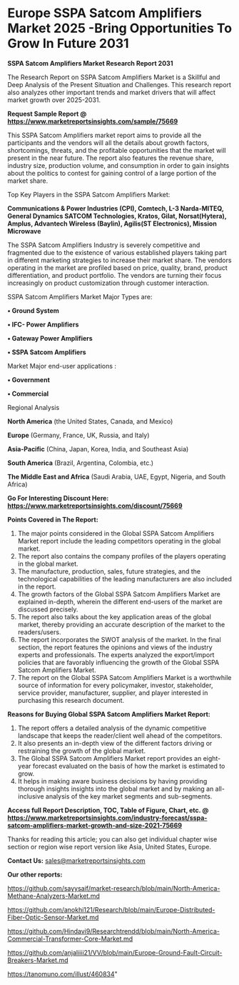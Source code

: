  # Europe SSPA Satcom Amplifiers Market 2025 -Bring Opportunities To Grow In Future 2031

<strong>SSPA Satcom Amplifiers Market Research Report 2031</strong>

The Research Report on SSPA Satcom Amplifiers Market is a Skillful and Deep Analysis of the Present Situation and Challenges. This research report also analyzes other important trends and market drivers that will affect market growth over 2025-2031.

<strong>Request Sample Report @ <a href=https://www.marketreportsinsights.com/sample/75669>https://www.marketreportsinsights.com/sample/75669</a></strong>

This SSPA Satcom Amplifiers market report aims to provide all the participants and the vendors will all the details about growth factors, shortcomings, threats, and the profitable opportunities that the market will present in the near future. The report also features the revenue share, industry size, production volume, and consumption in order to gain insights about the politics to contest for gaining control of a large portion of the market share.

Top Key Players in the SSPA Satcom Amplifiers Market:

<strong>Communications & Power Industries (CPI), Comtech, L-3 Narda-MITEQ, General Dynamics SATCOM Technologies, Kratos, Gilat, Norsat(Hytera), Amplus, Advantech Wireless (Baylin), Agilis(ST Electronics), Mission Microwave</strong>

The SSPA Satcom Amplifiers Industry is severely competitive and fragmented due to the existence of various established players taking part in different marketing strategies to increase their market share. The vendors operating in the market are profiled based on price, quality, brand, product differentiation, and product portfolio. The vendors are turning their focus increasingly on product customization through customer interaction.

SSPA Satcom Amplifiers Market Major Types are:

<strong>• Ground System

• IFC- Power Amplifiers

• Gateway Power Amplifiers

• SSPA Satcom Amplifiers</strong>

Market Major end-user applications :

<strong>• Government

• Commercial</strong>

Regional Analysis

</u><strong><b>North America</b></strong> (the United States, Canada, and Mexico)

<strong><b>Europe </b></strong>(Germany, France, UK, Russia, and Italy)

<strong><b>Asia-Pacific</b></strong> (China, Japan, Korea, India, and Southeast Asia)

<strong><b>South America</b></strong> (Brazil, Argentina, Colombia, etc.)

<strong><b>The Middle East and Africa</b></strong> (Saudi Arabia, UAE, Egypt, Nigeria, and South Africa)

<strong>Go For Interesting Discount Here: <a href=https://www.marketreportsinsights.com/discount/75669>https://www.marketreportsinsights.com/discount/75669</a></strong>

<strong>Points Covered in The Report:</strong>
<ol>
  <li>The major points considered in the Global SSPA Satcom Amplifiers Market report include the leading competitors operating in the global market.</li>
  <li>The report also contains the company profiles of the players operating in the global market.</li>
  <li>The manufacture, production, sales, future strategies, and the technological capabilities of the leading manufacturers are also included in the report.</li>
  <li>The growth factors of the Global SSPA Satcom Amplifiers Market are explained in-depth, wherein the different end-users of the market are discussed precisely.</li>
  <li>The report also talks about the key application areas of the global market, thereby providing an accurate description of the market to the readers/users.</li>
  <li>The report incorporates the SWOT analysis of the market. In the final section, the report features the opinions and views of the industry experts and professionals. The experts analyzed the export/import policies that are favorably influencing the growth of the Global SSPA Satcom Amplifiers Market.</li>
  <li>The report on the Global SSPA Satcom Amplifiers Market is a worthwhile source of information for every policymaker, investor, stakeholder, service provider, manufacturer, supplier, and player interested in purchasing this research document.</li>
</ol>
<strong>Reasons for Buying Global SSPA Satcom Amplifiers Market Report:</strong>

<ol>
  <li>The report offers a detailed analysis of the dynamic competitive landscape that keeps the reader/client well ahead of the competitors.</li>
  <li>It also presents an in-depth view of the different factors driving or restraining the growth of the global market.</li>
  <li>The Global SSPA Satcom Amplifiers Market report provides an eight-year forecast evaluated on the basis of how the market is estimated to grow.</li>
  <li>It helps in making aware business decisions by having providing thorough insights insights into the global market and by making an all-inclusive analysis of the key market segments and sub-segments.</li>
</ol>
<strong>Access full Report Description, TOC, Table of Figure, Chart, etc. @ <a href=https://www.marketreportsinsights.com/industry-forecast/sspa-satcom-amplifiers-market-growth-and-size-2021-75669>https://www.marketreportsinsights.com/industry-forecast/sspa-satcom-amplifiers-market-growth-and-size-2021-75669</a></strong>


Thanks for reading this article; you can also get individual chapter wise section or region wise report version like Asia, United States, Europe.

<strong>Contact Us:</strong>
sales@marketreportsinsights.com

<strong>Our other reports:</strong>

<a href=https://github.com/sayysaif/market-research/blob/main/North-America-Methane-Analyzers-Market.md>https://github.com/sayysaif/market-research/blob/main/North-America-Methane-Analyzers-Market.md</a>

<a href=https://github.com/anokhi121/Research/blob/main/Europe-Distributed-Fiber-Optic-Sensor-Market.md>https://github.com/anokhi121/Research/blob/main/Europe-Distributed-Fiber-Optic-Sensor-Market.md</a>

<a href=https://github.com/Hindavi9/Researchtrendd/blob/main/North-America-Commercial-Transformer-Core-Market.md>https://github.com/Hindavi9/Researchtrendd/blob/main/North-America-Commercial-Transformer-Core-Market.md</a>

<a href=https://github.com/anjaliiii21/VV/blob/main/Europe-Ground-Fault-Circuit-Breakers-Market.md>https://github.com/anjaliiii21/VV/blob/main/Europe-Ground-Fault-Circuit-Breakers-Market.md</a>

<a href=https://tanomuno.com/illust/460834>https://tanomuno.com/illust/460834</a>"

